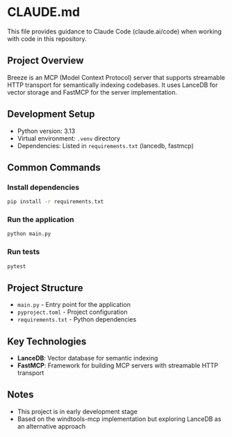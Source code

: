 # CLAUDE.md

This file provides guidance to Claude Code (claude.ai/code) when working with code in this repository.

## Project Overview

Breeze is an MCP (Model Context Protocol) server that supports streamable HTTP transport for semantically indexing codebases. It uses LanceDB for vector storage and FastMCP for the server implementation.

## Development Setup

- Python version: 3.13
- Virtual environment: `.venv` directory
- Dependencies: Listed in `requirements.txt` (lancedb, fastmcp)

## Common Commands

### Install dependencies
```bash
pip install -r requirements.txt
```

### Run the application
```bash
python main.py
```

### Run tests
```bash
pytest
```

## Project Structure

- `main.py` - Entry point for the application
- `pyproject.toml` - Project configuration
- `requirements.txt` - Python dependencies

## Key Technologies

- **LanceDB**: Vector database for semantic indexing
- **FastMCP**: Framework for building MCP servers with streamable HTTP transport

## Notes

- This project is in early development stage
- Based on the windtools-mcp implementation but exploring LanceDB as an alternative approach